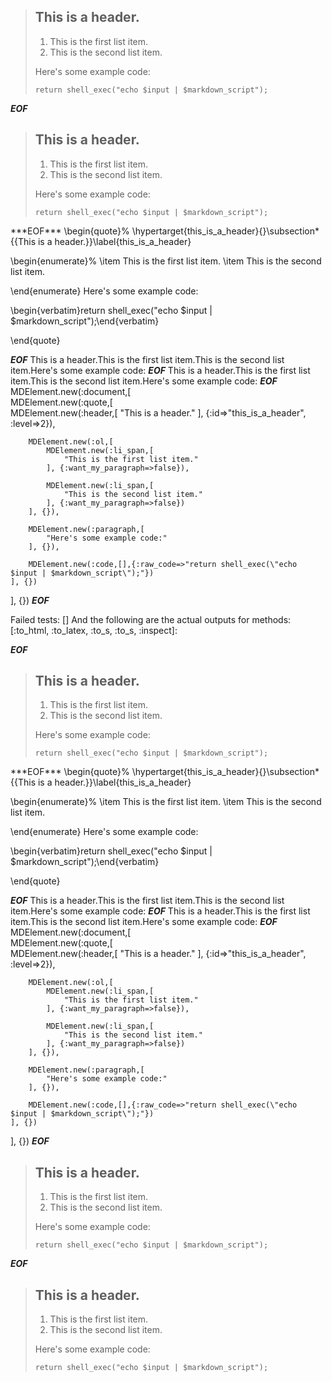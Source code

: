 > ## This is a header.
> 
> 1.   This is the first list item.
> 2.   This is the second list item.
> 
> Here's some example code:
> 
>     return shell_exec("echo $input | $markdown_script");
***EOF***
<blockquote
      ><h2 id='this_is_a_header'>This is a header.</h2
      ><ol
        ><li>This is the first list item.</li
        ><li>This is the second list item.</li
      ></ol
      ><p>Here&apos;s some example code:</p
      ><pre
        ><code>return shell_exec(&quot;echo $input | $markdown_script&quot;);</code
      ></pre
    ></blockquote
  >
***EOF***
\begin{quote}%
\hypertarget{this_is_a_header}{}\subsection*{{This is a header.}}\label{this_is_a_header}

\begin{enumerate}%
\item This is the first list item.
\item This is the second list item.

\end{enumerate}
Here's some example code:

\begin{verbatim}return shell_exec("echo $input | $markdown_script");\end{verbatim}

\end{quote}

***EOF***
This is a header.This is the first list item.This is the second list item.Here's some example code:
***EOF***
This is a header.This is the first list item.This is the second list item.Here's some example code:
***EOF***
MDElement.new(:document,[	
	MDElement.new(:quote,[	
		MDElement.new(:header,[	
			"This is a header."
		], {:id=>"this_is_a_header", :level=>2}),
		
		MDElement.new(:ol,[	
			MDElement.new(:li_span,[	
				"This is the first list item."
			], {:want_my_paragraph=>false}),
			
			MDElement.new(:li_span,[	
				"This is the second list item."
			], {:want_my_paragraph=>false})
		], {}),
		
		MDElement.new(:paragraph,[	
			"Here's some example code:"
		], {}),
		
		MDElement.new(:code,[],{:raw_code=>"return shell_exec(\"echo $input | $markdown_script\");"})
	], {})
], {})
***EOF***

Failed tests:   [] 
And the following are the actual outputs for methods:
   [:to_html, :to_latex, :to_s, :to_s, :inspect]:


***EOF***
<blockquote
      ><h2 id='this_is_a_header'>This is a header.</h2
      ><ol
        ><li>This is the first list item.</li
        ><li>This is the second list item.</li
      ></ol
      ><p>Here&apos;s some example code:</p
      ><pre
        ><code>return shell_exec(&quot;echo $input | $markdown_script&quot;);</code
      ></pre
    ></blockquote
  >
***EOF***
\begin{quote}%
\hypertarget{this_is_a_header}{}\subsection*{{This is a header.}}\label{this_is_a_header}

\begin{enumerate}%
\item This is the first list item.
\item This is the second list item.

\end{enumerate}
Here's some example code:

\begin{verbatim}return shell_exec("echo $input | $markdown_script");\end{verbatim}

\end{quote}

***EOF***
This is a header.This is the first list item.This is the second list item.Here's some example code:
***EOF***
This is a header.This is the first list item.This is the second list item.Here's some example code:
***EOF***
MDElement.new(:document,[	
	MDElement.new(:quote,[	
		MDElement.new(:header,[	
			"This is a header."
		], {:id=>"this_is_a_header", :level=>2}),
		
		MDElement.new(:ol,[	
			MDElement.new(:li_span,[	
				"This is the first list item."
			], {:want_my_paragraph=>false}),
			
			MDElement.new(:li_span,[	
				"This is the second list item."
			], {:want_my_paragraph=>false})
		], {}),
		
		MDElement.new(:paragraph,[	
			"Here's some example code:"
		], {}),
		
		MDElement.new(:code,[],{:raw_code=>"return shell_exec(\"echo $input | $markdown_script\");"})
	], {})
], {})
***EOF***
<blockquote>
  <h2>This is a header.</h2>
  
  <ol>
  <li>This is the first list item.</li>
  <li>This is the second list item.</li>
  </ol>
  
  <p>Here's some example code:</p>

<pre><code>return shell_exec("echo $input | $markdown_script");
</code></pre>
</blockquote>

***EOF***
<blockquote>
 <h2>This is a header.</h2
      >
 
 <ol>
 <li>This is the first list item.</li
        >
 <li>This is the second list item.</li
        >
 </ol
      >
 
 <p>Here's some example code:</p
      >
<pre
        ><code>return shell_exec("echo $input | $markdown_script");
</code
      ></pre
      >
</blockquote
  >